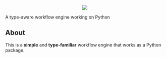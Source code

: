 <p align="center">
  <img src="/img/logo.png?raw=true">
</p>

A type-aware workflow engine working on Python


## About

This is a **simple** and **type-familiar** workflow engine that works as a Python package.
